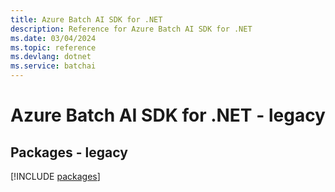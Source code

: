```yaml
---
title: Azure Batch AI SDK for .NET
description: Reference for Azure Batch AI SDK for .NET
ms.date: 03/04/2024
ms.topic: reference
ms.devlang: dotnet
ms.service: batchai
---
```

# Azure Batch AI SDK for .NET - legacy
## Packages - legacy
[!INCLUDE [packages](batch-ai-index.md)]